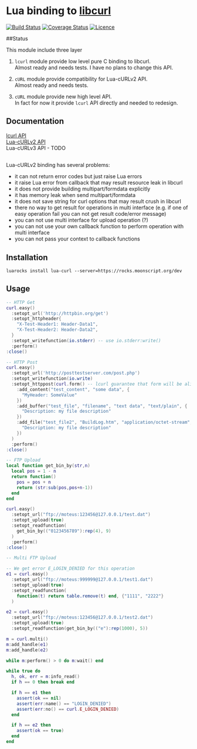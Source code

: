 # Lua binding to [libcurl](http://curl.haxx.se/libcurl)
[![Build Status](https://travis-ci.org/Lua-cURL/Lua-cURLv3.svg?branch=master)](https://travis-ci.org/Lua-cURL/Lua-cURLv3)
[![Coverage Status](https://coveralls.io/repos/Lua-cURL/Lua-cURLv3/badge.png?branch=master)](https://coveralls.io/r/Lua-cURL/Lua-cURLv3?branch=master)
[![Licence](http://img.shields.io/badge/Licence-MIT-brightgreen.svg)](LICENSE)

##Status

This module include three layer

1. `lcurl` module provide low level pure C binding to libcurl.<br/>
Almost ready and needs tests. I have no plans to change this API.

2. `cURL` module provide compatibility for Lua-cURLv2 API.<br/>
Almost ready and needs tests.

3. `cURL` module provide new high level API.<br/>
In fact for now it provide `lcurl` API directly and needed to redesign.<br/>


## Documentation
[lcurl API](http://lua-curl.github.io/lcurl)<br/>
[Lua-cURLv2 API](http://lua-curl.github.io)<br/>
Lua-cURLv3 API - TODO

## 

Lua-cURLv2 binding has several problems:

* it can not return error codes but just raise Lua errors
* it raise Lua error from callback that may result resource leak in libcurl
* it does not provide building multipart/formdata explicitly
* it has memory leak when send multipart/formdata
* it does not save string for curl options that may result crush in libcurl
* there no way to get result for operations in multi interface (e.g. if one of easy operation fail you can not get result code/error message)
* you can not use multi interface for upload operation (?)
* you can not use your own callback function to perform operation with multi interface
* you can not pass your context to callback functions

## Installation

```
luarocks install lua-curl --server=https://rocks.moonscript.org/dev
```

## Usage

```Lua
-- HTTP Get
curl.easy()
  :setopt_url('http://httpbin.org/get')
  :setopt_httpheader{
    "X-Test-Header1: Header-Data1",
    "X-Test-Header2: Header-Data2",
  }
  :setopt_writefunction(io.stderr) -- use io.stderr:write()
  :perform()
:close()
```

```Lua
-- HTTP Post
curl.easy()
  :setopt_url('http://posttestserver.com/post.php')
  :setopt_writefunction(io.write)
  :setopt_httppost(curl.form() -- lcurl guarantee that form will be alive
    :add_content("test_content", "some data", {
      "MyHeader: SomeValue"
    })
    :add_buffer("test_file", "filename", "text data", "text/plain", {
      "Description: my file description"
    })
    :add_file("test_file2", "BuildLog.htm", "application/octet-stream", {
      "Description: my file description"
    })
  )
  :perform()
:close()
```

```Lua
-- FTP Upload
local function get_bin_by(str,n)
  local pos = 1 - n
  return function()
    pos = pos + n
    return (str:sub(pos,pos+n-1))
  end
end

curl.easy()
  :setopt_url("ftp://moteus:123456@127.0.0.1/test.dat")
  :setopt_upload(true)
  :setopt_readfunction(
    get_bin_by(("0123456789"):rep(4), 9)
  )
  :perform()
:close()
```

```Lua
-- Multi FTP Upload

-- We get error E_LOGIN_DENIED for this operation
e1 = curl.easy()
  :setopt_url("ftp://moteus:999999@127.0.0.1/test1.dat")
  :setopt_upload(true)
  :setopt_readfunction(
    function(t) return table.remove(t) end, {"1111", "2222"}
  )

e2 = curl.easy()
  :setopt_url("ftp://moteus:123456@127.0.0.1/test2.dat")
  :setopt_upload(true)
  :setopt_readfunction(get_bin_by(("e"):rep(1000), 5))

m = curl.multi()
m:add_handle(e1)
m:add_handle(e2)

while m:perform() > 0 do m:wait() end

while true do
  h, ok, err = m:info_read()
  if h == 0 then break end

  if h == e1 then 
    assert(ok == nil)
    assert(err:name() == "LOGIN_DENIED")
    assert(err:no() == curl.E_LOGIN_DENIED)
  end

  if h == e2 then 
    assert(ok == true)
  end
end
```

